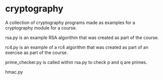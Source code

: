 # cryptography
A collection of cryptography programs made as examples for a cryptography module for a course.

rsa.py is an example RSA algorithm that was created as part of the course.

rc4.py is an example of a rc4 algorithm that was created as part of an exercise as part of the course.

prime_checker.py is called within rsa.py to check p and q are primes.

hmac.py
